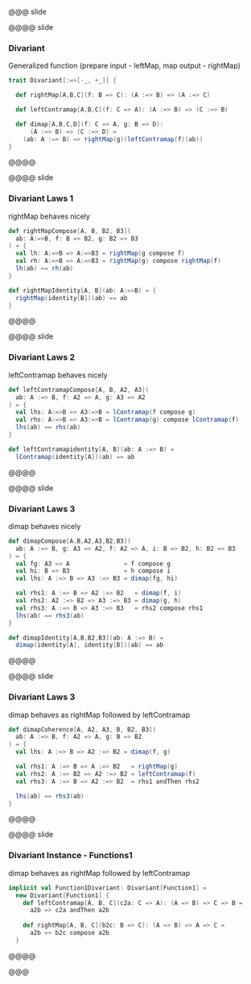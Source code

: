 @@@ slide

@@@@ slide
### Divariant

Generalized function (prepare input - leftMap, map output - rightMap)

```scala
trait Divariant[:=>[-_, +_]] {

  def rightMap[A,B,C](f: B => C): (A :=> B) => (A :=> C)

  def leftContramap[A,B,C](f: C => A): (A :=> B) => (C :=> B)

  def dimap[A,B,C,D](f: C => A, g: B => D):
      (A :=> B) => (C :=> D) =
    (ab: A :=> B) => rightMap(g)(leftContramap(f)(ab))
}
```
@@@@

@@@@ slide
### Divariant Laws 1

rightMap behaves nicely
```scala
def rightMapCompose[A, B, B2, B3](
  ab: A:=>B, f: B => B2, g: B2 => B3
) = {
  val lh: A:=>B => A:=>B3 = rightMap(g compose f)
  val rh: A:=>B => A:=>B3 = rightMap(g) compose rightMap(f)
  lh(ab) == rh(ab)
}

def rightMapIdentity[A, B](ab: A:=>B) = {
  rightMap(identity[B])(ab) == ab
}
```
@@@@

@@@@ slide
### Divariant Laws 2

leftContramap behaves nicely

```scala
def leftContramapCompose[A, B, A2, A3](
  ab: A :=> B, f: A2 => A, g: A3 => A2
) = {
  val lhs: A:=>B => A3:=>B = lContramap(f compose g)
  val rhs: A:=>B => A3:=>B = lContramap(g) compose lContramap(f)
  lhs(ab) == rhs(ab)
}

def leftContramapidentity[A, B](ab: A :=> B) =
  lContramap(identity[A])(ab) == ab
```
@@@@

@@@@ slide
### Divariant Laws 3

dimap behaves nicely

```scala
def dimapCompose[A,B,A2,A3,B2,B3](
  ab: A :=> B, g: A3 => A2, f: A2 => A, i: B => B2, h: B2 => B3
) = {
  val fg: A3 => A               = f compose g
  val hi: B => B3               = h compose i
  val lhs: A :=> B => A3 :=> B3 = dimap(fg, hi)

  val rhs1: A :=> B => A2 :=> B2   = dimap(f, i)
  val rhs2: A2 :=> B2 => A3 :=> B3 = dimap(g, h)
  val rhs3: A :=> B => A3 :=> B3   = rhs2 compose rhs1
  lhs(ab) == rhs3(ab)
}

def dimapIdentity[A,B,B2,B3](ab: A :=> B) =
  dimap(identity[A], identity[B])(ab) == ab
```
@@@@

@@@@ slide
### Divariant Laws 3

dimap behaves as rightMap followed by leftContramap 

```scala
def dimapCoherence[A, A2, A3, B, B2, B3](
  ab: A :=> B, f: A2 => A, g: B => B2
) = {
  val lhs: A :=> B => A2 :=> B2 = dimap(f, g)

  val rhs1: A :=> B => A :=> B2   = rightMap(g)
  val rhs2: A :=> B2 => A2 :=> B2 = leftContramap(f)
  val rhs3: A :=> B => A2 :=> B2  = rhs1 andThen rhs2

  lhs(ab) == rhs3(ab)
}
```
@@@@

@@@@ slide
### Divariant Instance - Functions1

dimap behaves as rightMap followed by leftContramap 

```scala
implicit val Function1Divariant: Divariant[Function1] =
  new Divariant[Function1] {
    def leftContramap[A, B, C](c2a: C => A): (A => B) => C => B = 
      a2b => c2a andThen a2b
    
    def rightMap[A, B, C](b2c: B => C): (A => B) => A => C =
      a2b => b2c compose a2b 
  }
```
@@@@

@@@